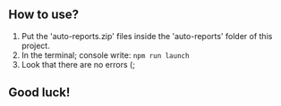 How to use?
-----------
1. Put the 'auto-reports.zip' files inside the 'auto-reports' folder of this project.
2. In the terminal; console write: `npm run launch`
3. Look that there are no errors (;

Good luck!
---